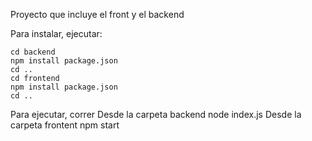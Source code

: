 Proyecto que incluye el front y el backend


Para instalar, ejecutar:

    cd backend
    npm install package.json
    cd ..
    cd frontend
    npm install package.json
    cd ..

Para ejecutar, correr
    Desde la carpeta backend
        node index.js
    Desde la carpeta frontent
        npm start
